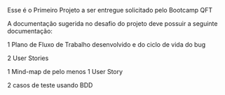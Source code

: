 Esse é o Primeiro Projeto a ser entregue solicitado pelo Bootcamp QFT

A documentação sugerida no desafio do projeto deve possuir a seguinte documentação:

1 Plano de Fluxo de Trabalho desenvolvido e do ciclo de vida do bug 

2 User Stories 

1 Mind-map de pelo menos 1 User Story

2 casos de teste usando BDD

